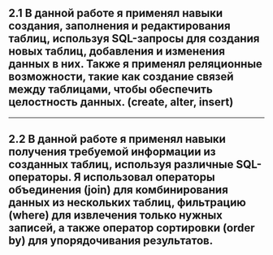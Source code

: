 ## **2.1** В данной работе я применял навыки создания, заполнения и редактирования таблиц, используя SQL-запросы для создания новых таблиц, добавления и изменения данных в них. Также я применял реляционные возможности, такие как создание связей между таблицами, чтобы обеспечить целостность данных. (create, alter, insert)
___
## **2.2** В данной работе я применял навыки получения требуемой информации из созданных таблиц, используя различные SQL-операторы. Я использовал операторы объединения (join) для комбинирования данных из нескольких таблиц, фильтрацию (where) для извлечения только нужных записей, а также оператор сортировки (order by) для упорядочивания результатов.